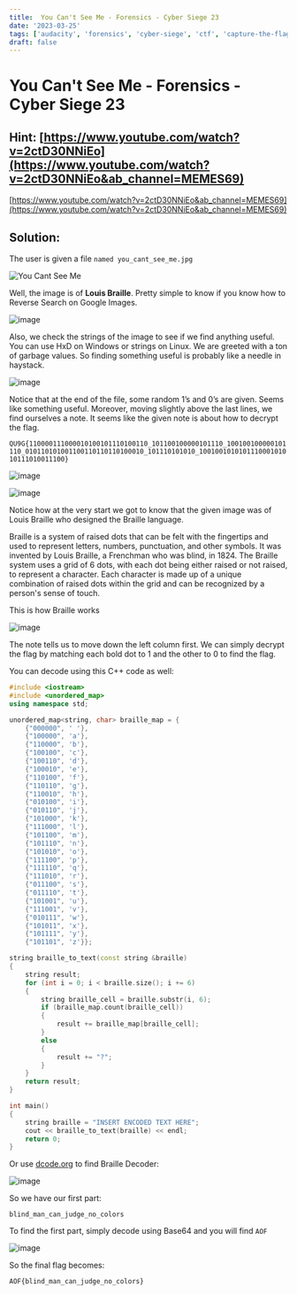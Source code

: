 ```yaml
---
title:  You Can't See Me - Forensics - Cyber Siege 23
date: '2023-03-25'
tags: ['audacity', 'forensics', 'cyber-siege', 'ctf', 'capture-the-flag']
draft: false
---
```

# You Can't See Me - Forensics - Cyber Siege 23

## Hint: [https://www.youtube.com/watch?v=2ctD30NNiEo](https://www.youtube.com/watch?v=2ctD30NNiEo&ab_channel=MEMES69)

[https://www.youtube.com/watch?v=2ctD30NNiEo&ab_channel=MEMES69](https://www.youtube.com/watch?v=2ctD30NNiEo&ab_channel=MEMES69)

## Solution:

The user is given a file ```named you_cant_see_me.jpg```

![You Cant See Me](https://user-images.githubusercontent.com/95119705/221403644-9e319a02-5fb1-427c-a8a5-6dd82606c90f.jpg)


Well, the image is of **Louis Braille**. Pretty simple to know if you know how to Reverse Search on Google Images.

![image](https://user-images.githubusercontent.com/95119705/221403780-7dcfa9dc-f9b0-4004-b26d-0cc0c67188f0.png)

Also, we check the strings of the image to see if we find anything useful. You can use HxD on Windows or strings on Linux. We are greeted with a ton of garbage values. So finding something useful is probably like a needle in haystack. 

![image](https://user-images.githubusercontent.com/95119705/221403788-e454643c-c4d9-486c-96d8-3111afa241b9.png)

Notice that at the end of the file, some random 1’s and 0’s are given. Seems like something useful. Moreover, moving slightly above the last lines, we find ourselves a note. It seems like the given note is about how to decrypt the flag.

`QU9G{110000111000010100101110100110_101100100000101110_100100100000101110_010110101001100110110110100010_101110101010_100100101010111000101010111010011100}`

![image](https://user-images.githubusercontent.com/95119705/221403824-5282e7f0-834e-4319-bc48-042511d13161.png)

![image](https://user-images.githubusercontent.com/95119705/221403829-55796d06-0916-4058-88ff-e98cb7495d95.png)

Notice how at the very start we got to know that the given image was of Louis Braille who designed the Braille language. 

Braille is a system of raised dots that can be felt with the fingertips and used to represent letters, numbers, punctuation, and other symbols. It was invented by Louis Braille, a Frenchman who was blind, in 1824. The Braille system uses a grid of 6 dots, with each dot being either raised or not raised, to represent a character. Each character is made up of a unique combination of raised dots within the grid and can be recognized by a person's sense of touch.

This is how Braille works

![image](https://user-images.githubusercontent.com/95119705/221403841-fcf1da71-5809-4bc2-9228-ddc0768236dd.png)

The note tells us to move down the left column first. We can simply decrypt the flag by matching each bold dot to 1 and the other to 0 to find the flag. 

You can decode using this C++ code as well:

```cpp
#include <iostream>
#include <unordered_map>
using namespace std;

unordered_map<string, char> braille_map = {
    {"000000", ' '},
    {"100000", 'a'},
    {"110000", 'b'},
    {"100100", 'c'},
    {"100110", 'd'},
    {"100010", 'e'},
    {"110100", 'f'},
    {"110110", 'g'},
    {"110010", 'h'},
    {"010100", 'i'},
    {"010110", 'j'},
    {"101000", 'k'},
    {"111000", 'l'},
    {"101100", 'm'},
    {"101110", 'n'},
    {"101010", 'o'},
    {"111100", 'p'},
    {"111110", 'q'},
    {"111010", 'r'},
    {"011100", 's'},
    {"011110", 't'},
    {"101001", 'u'},
    {"111001", 'v'},
    {"010111", 'w'},
    {"101011", 'x'},
    {"101111", 'y'},
    {"101101", 'z'}};

string braille_to_text(const string &braille)
{
    string result;
    for (int i = 0; i < braille.size(); i += 6)
    {
        string braille_cell = braille.substr(i, 6);
        if (braille_map.count(braille_cell))
        {
            result += braille_map[braille_cell];
        }
        else
        {
            result += "?";
        }
    }
    return result;
}

int main()
{
    string braille = "INSERT ENCODED TEXT HERE";
    cout << braille_to_text(braille) << endl;
    return 0;
}
```

Or use [dcode.org](http://dcode.org) to find Braille Decoder:

![image](https://user-images.githubusercontent.com/95119705/221403850-44a48d87-b6ce-40a6-a7c0-f45d89cb9f49.png)

So we have our first part:

`blind_man_can_judge_no_colors`

To find the first part, simply decode using Base64 and you will find `AOF`

![image](https://user-images.githubusercontent.com/95119705/221403859-2b795aef-0070-4e22-bd1e-0ddc20350455.png)

So the final flag becomes:

`AOF{blind_man_can_judge_no_colors}`

